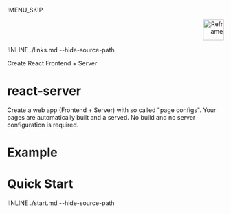 !MENU_SKIP

<p align="right">
<img src="https://github.com/reframejs/reframe/raw/docs/docs/images/logo-with-title.min.svg?sanitize=true" height=48 alt="Reframe"/>
</p>

!INLINE ./links.md --hide-source-path

Create React Frontend + Server

# react-server

Create a web app (Frontend + Server) with so called "page configs".
Your pages are automatically built and a served.
No build and no server configuration is required.





# Example



# Quick Start

!INLINE ./start.md --hide-source-path

